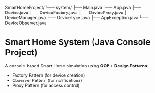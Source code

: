 SmartHomeProject/
           └── system/
                 ├── Main.java
                 ├── App.java
                 ├── Device.java
                 ├── DeviceFactory.java
                 ├── DeviceProxy.java
                 ├── DeviceManager.java
                 ├── DeviceType.java
                 ├── AppException.java
                 └── DeviceObserver.java



# Smart Home System (Java Console Project)

A console-based Smart Home simulation using **OOP + Design Patterns**:
- Factory Pattern (for device creation)
- Observer Pattern (for notifications)
- Proxy Pattern (for access control)


